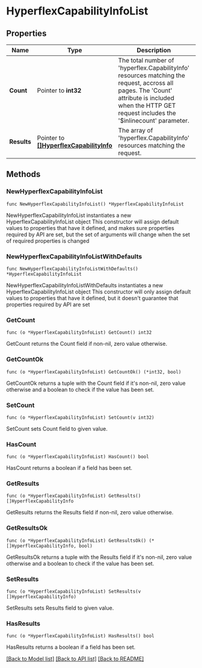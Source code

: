 # HyperflexCapabilityInfoList

## Properties

Name | Type | Description | Notes
------------ | ------------- | ------------- | -------------
**Count** | Pointer to **int32** | The total number of &#39;hyperflex.CapabilityInfo&#39; resources matching the request, accross all pages. The &#39;Count&#39; attribute is included when the HTTP GET request includes the &#39;$inlinecount&#39; parameter. | [optional] 
**Results** | Pointer to [**[]HyperflexCapabilityInfo**](hyperflex.CapabilityInfo.md) | The array of &#39;hyperflex.CapabilityInfo&#39; resources matching the request. | [optional] 

## Methods

### NewHyperflexCapabilityInfoList

`func NewHyperflexCapabilityInfoList() *HyperflexCapabilityInfoList`

NewHyperflexCapabilityInfoList instantiates a new HyperflexCapabilityInfoList object
This constructor will assign default values to properties that have it defined,
and makes sure properties required by API are set, but the set of arguments
will change when the set of required properties is changed

### NewHyperflexCapabilityInfoListWithDefaults

`func NewHyperflexCapabilityInfoListWithDefaults() *HyperflexCapabilityInfoList`

NewHyperflexCapabilityInfoListWithDefaults instantiates a new HyperflexCapabilityInfoList object
This constructor will only assign default values to properties that have it defined,
but it doesn't guarantee that properties required by API are set

### GetCount

`func (o *HyperflexCapabilityInfoList) GetCount() int32`

GetCount returns the Count field if non-nil, zero value otherwise.

### GetCountOk

`func (o *HyperflexCapabilityInfoList) GetCountOk() (*int32, bool)`

GetCountOk returns a tuple with the Count field if it's non-nil, zero value otherwise
and a boolean to check if the value has been set.

### SetCount

`func (o *HyperflexCapabilityInfoList) SetCount(v int32)`

SetCount sets Count field to given value.

### HasCount

`func (o *HyperflexCapabilityInfoList) HasCount() bool`

HasCount returns a boolean if a field has been set.

### GetResults

`func (o *HyperflexCapabilityInfoList) GetResults() []HyperflexCapabilityInfo`

GetResults returns the Results field if non-nil, zero value otherwise.

### GetResultsOk

`func (o *HyperflexCapabilityInfoList) GetResultsOk() (*[]HyperflexCapabilityInfo, bool)`

GetResultsOk returns a tuple with the Results field if it's non-nil, zero value otherwise
and a boolean to check if the value has been set.

### SetResults

`func (o *HyperflexCapabilityInfoList) SetResults(v []HyperflexCapabilityInfo)`

SetResults sets Results field to given value.

### HasResults

`func (o *HyperflexCapabilityInfoList) HasResults() bool`

HasResults returns a boolean if a field has been set.


[[Back to Model list]](../README.md#documentation-for-models) [[Back to API list]](../README.md#documentation-for-api-endpoints) [[Back to README]](../README.md)


